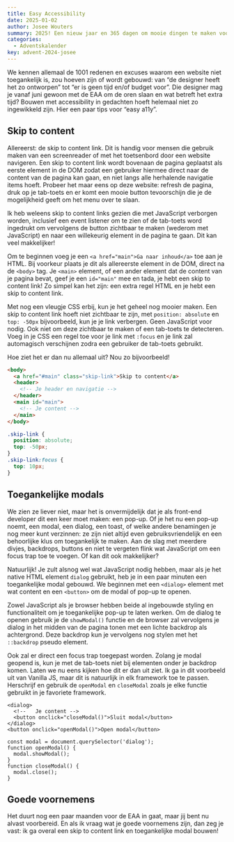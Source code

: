 ```yaml
---
title: Easy Accessibility
date: 2025-01-02
author: Josee Wouters
summary: 2025! Een nieuw jaar en 365 dagen om mooie dingen te maken voor het web. Maar doe je het wel toegankelijk? Het zal je vast niet ontgaan zijn, in juni van dit jaar gaat de EAA in; European Accessibility Act. Deze verplicht bedrijven in Europa om toegankelijke producten en diensten te leveren. Uiteraard vallen websites hier ook onder. Voor overheden gold dit in Nederland al langer, maar in 2025 zullen ook front-end developers die niet voor een overheid werken, hiermee rekening moeten houden. 
categories:
  - Adventskalender
key: advent-2024-josee
---
```

We kennen allemaal de 1001 redenen en excuses waarom een website niet toegankelijk is, zou hoeven zijn of wordt gebouwd: van “de designer heeft het zo ontworpen” tot “er is geen tijd en/of budget voor”. Die designer mag je vanaf juni gewoon met de EAA om de oren slaan en wat betreft het extra tijd? Bouwen met accessibility in gedachten hoeft helemaal niet zo ingewikkeld zijn. Hier een paar tips voor “easy a11y”. 

## Skip to content
Allereerst: de skip to content link. Dit is handig voor mensen die gebruik maken van een screenreader of met het toetsenbord door een website navigeren. Een skip to content link wordt bovenaan de pagina geplaatst als eerste element in de DOM zodat een gebruiker hiermee direct naar de content van de pagina kan gaan, en niet langs alle herhalende navigatie items hoeft. Probeer het maar eens op deze website: refresh de pagina, druk op je tab-toets en er komt een mooie button tevoorschijn die je de mogelijkheid geeft om het menu over te slaan.

Ik heb weleens skip to content links gezien die met JavaScript verborgen worden, inclusief een event listener om te zien of de tab-toets word ingedrukt om vervolgens de button zichtbaar te maken (wederom met JavaScript) en naar een willekeurig element in de pagina te gaan. Dit kan veel makkelijker!

Om te beginnen voeg je een `<a href="main">Ga naar inhoud</a>` toe aan je HTML. Bij voorkeur plaats je dit als allereerste element in de DOM, direct na de `<body>` tag. Je `<main>` element, of een ander element dat de content van je pagina bevat, geef je een `id="main"` mee en tada, je hebt een skip to content link! Zo simpel kan het zijn: een extra regel HTML en je hebt een skip to content link.

Met nog een vleugje CSS erbij, kun je het geheel nog mooier maken. Een skip to content link hoeft niet zichtbaar te zijn, met `position: absolute` en `top: -50px` bijvoorbeeld, kun je je link verbergen. Geen JavaScript voor nodig. Ook niet om deze zichtbaar te maken of een tab-toets te detecteren. Voeg in je CSS een regel toe voor je link met `:focus` en je link zal automagisch verschijnen zodra een gebruiker de tab-toets gebruikt.

Hoe ziet het er dan nu allemaal uit? Nou zo bijvoorbeeld!

```html
<body>
  <a href="#main" class="skip-link">Skip to content</a>
  <header>
    <!-- Je header en navigatie -->
  </header>
  <main id="main">
    <!-- Je content -->
  </main>
</body>
```
```css
.skip-link {
  position: absolute;
  top: -50px;
}
.skip-link:focus {
  top: 10px;
}
```

## Toegankelijke modals
We zien ze liever niet, maar het is onvermijdelijk dat je als front-end developer dit een keer moet maken: een pop-up. Of je het nu een pop-up noemt, een modal, een dialog, een toast, of welke andere benamingen je nog meer kunt verzinnen: ze zijn niet altijd even gebruiksvriendelijk en een behoorlijke klus om toegankelijk te maken. Aan de slag met meerdere divjes, backdrops, buttons en niet te vergeten flink wat JavaScript om een focus trap toe te voegen. Of kan dit ook makkelijker?

Natuurlijk! Je zult alsnog wel wat JavaScript nodig hebben, maar als je het native HTML element `dialog` gebruikt, heb je in een paar minuten een toegankelijke modal gebouwd. We beginnen met een `<dialog>` element met wat content en een `<button>` om de modal of pop-up te openen.

Zowel JavaScript als je browser hebben beide al ingebouwde styling en functionaliteit om je toegankelijke pop-up te laten werken. Om de dialog te openen gebruik je de `showModal()` functie en de browser zal vervolgens je dialog in het midden van de pagina tonen met een lichte backdrop als achtergrond. Deze backdrop kun je vervolgens nog stylen met het `::backdrop` pseudo element. 

Ook zal er direct een focus trap toegepast worden. Zolang je modal geopend is, kun je met de tab-toets niet bij elementen onder je backdrop komen. Laten we nu eens kijken hoe dit er dan uit ziet. Ik ga in dit voorbeeld uit van Vanilla JS, maar dit is natuurlijk in elk framework toe te passen. Herschrijf en gebruik de `openModal` en `closeModal` zoals je elke functie gebruikt in je favoriete framework.

```
<dialog>
  <!--   Je content -->
  <button onclick="closeModal()">Sluit modal</button>
</dialog>
<button onclick="openModal()">Open modal</button>
```
```
const modal = document.querySelector('dialog');
function openModal() {  
  modal.showModal();
}
function closeModal() {  
  modal.close();
}
```

## Goede voornemens
Het duurt nog een paar maanden voor de EAA in gaat, maar jij bent nu alvast voorbereid. En als ik vraag wat je goede voornemens zijn, dan zeg je vast: ik ga overal een skip to content link en toegankelijke modal bouwen!